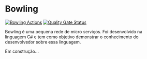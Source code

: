 # Bowling
[![Bowling Actions](https://github.com/ervinnotari/Bowling/workflows/Bowling%20Actions/badge.svg)](http://bowling-painel-on-blazor.herokuapp.com/)
[![Quality Gate Status](https://sonarcloud.io/api/project_badges/measure?project=ervinnotari_Bowling&metric=alert_status)](https://sonarcloud.io/dashboard?id=ervinnotari_Bowling)

Bowling é uma pequena rede de micro serviços. Foi desenvolvido na linguagem C# e tem como objetivo demonstrar o conhecimento do desenvolvedor sobre essa linguagem.

Em construção...
